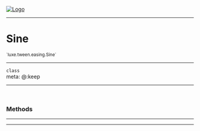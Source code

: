 
[![Logo](../../../../images/logo.png)](../../../../api/index.html)

---


<h1>Sine</h1>
<small>`luxe.tween.easing.Sine`</small>



<hr/>

`class`<br/><span class="meta">
meta: @:keep</span>

<hr/>


&nbsp;
&nbsp;






<h3>Methods</h3> <hr/>


<hr/>

&nbsp;
&nbsp;
&nbsp;
&nbsp;